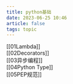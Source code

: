```yaml
---
title: python基础
date: 2023-06-25 10:46
article: false
tags: topic
---
```


[[01Lambda]]  
[[02Decorators]]  
[[03异步编程]]  
[[04Python Type]]  
[[05PEP规范]]
